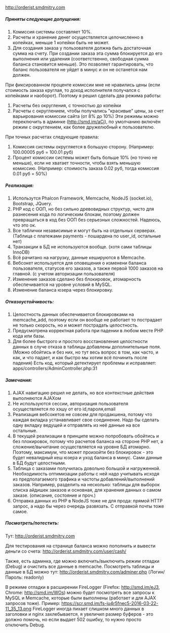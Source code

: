 http://orderist.smdmitry.com

##### Приняты следующие допущения:
1) Комиссия системы составляет 10%.
2) Расчеты и хранение денег осуществляется целочисленно в копейках, меньше 1 копейки быть не может.
3) Для создания заказа у пользователя должна быть достаточная сумма на счету. При создании заказа эта сумма блокируется до его выполнения или удаления (соответственно, свободная сумма баланса становится меньше). Это позволяет гарантировать, что баланс пользователя не уйдет в минус и он не останется нам должен.

При фиксированном проценте комиссии мне не нравились цены (если стоимость заказа круглая, то доход исполнителя получался с копейками и наоборот). Поэтому я решил сделать два режима работы:
1) Расчеты без округления, с точностью до копейки
2) Расчеты с округлением, чтобы получались "красивые" цены, за счет варьирования комиссии сайта (от 8% до 10%)
Эти режимы можно переключить в админке (http://smd.im/aCj), по умолчанию включён режим с округлением, как более дружелюбный к пользователю.

При точных расчетах следующие правила:
1) Комиссия системы округляется в большую сторону. (Например: 100.00005 руб = 100.01 руб)
2) Процент комиссии системы может быть больше 10% (но точно не меньше), если не хватает точности, чтобы взять меньшую комиссию. (Например: стоимость заказа 0.02 руб, тогда комиссия 0.01 руб = 50%)

##### Реализация:
1) Использутся Phalcon Framework, Memcache, NodeJS (socket.io), Bootstrap, JQuery. 
2) PHP код с ООП, но без сильно древовидных структур, чисто для разнесения кода по логическим блокам, поэтому должен превращаться в код без ООП без серьезных сложностей. Надеюсь, что это ок.
3) Все таблички независимые и могут быть на отдельных серверах. (Таблица с платежами payments - пошардена по user_id, остальные нет)
4) Транзакции в БД не используются вообще. (хотя сами таблицы InnoDB)
5) Всё рачитано на нагрузку, данные кешируются в Memcache.
6) Вебсокет используется для оповещения о изменени баланса пользователя, статусов его заказов, а также первой 1000 заказов на главной. (с учетом авторизации пользователя)
7) Изменение заказов сделано без блокировок, атомарность обеспечивается на уровне условий в MySQL.
8) Изменение баланса юзера через блокировку.

##### Отказоустойчивость:
1) Целостность данных обеспечивается блокировками на memcache_add, поэтому если он вообще не работает то пострадает не только скорость, но и может пострадать целостность.
2) Предусмотрена корректная работа при падении в любом месте PHP кода или базы.
3) Для более быстрого и простого восстановления целостности данных в случе отказа в таблицы добавлены дополнительные поля. (Можно обойтись и без них, но тут весь вопрос в том, как часто, и как, и что падает, и как быстро мы хотим всё починить после падения) Есть код, который детектирует проблемы и исправляет: apps/controllers/AdminController.php:31

##### Замечания:
1) AJAX навигацию решил не делать, но все контекстные действия выполняются AJAXом
2) Не используются сессии, авторизация пользователя осуществляется по хэшу от его id,пароля,email
3) Реализация вебсокетов не совсем для продакшена, потому что каждая вкладка устанавливает свое соединение. Надо бы сделать одну вкладку ведущей и отправлять из неё данные на все остальные.
4) В текущей реализации в принципе можно попробовать обойтись и без плокировок, потому что расчетов баланса на стороне PHP нет, а сложение/вычитание осуществляется на уровне БД атомарно. Поэтому, максимум, что может произойти без блокировок - это будет невалидный кеш юзера и уход баланса в минус. Сами данные в БД будут целостными.
5) Таблица с заказами получилась довольно большой и нагруженной. Необходимость оптимизации работы с ней надо учитывать исходя из предполагаемого трафика и частоты добавлений/выполнений заказов. Например,
разделить на несколько: таблицы для выборок списка айдишек заказов и основная, для хранения данных о самом заказе. (описание, состояние и проч.)
6) Отправка данных из PHP в NodeJS тоже не для прода: прямой HTTP запрос, а надо бы через очередь развязать. С отправкой почты тоже самое.

##### Посмотреть/потестить: 
Тут: http://orderist.smdmitry.com

Для тестирования на странице баланса можно пополнить и вывести деньги со счета:
http://orderist.smdmitry.com/user/cash/

Также, есть админка, где можно включить/выключить режим отладки (Debug) и очистить все данные в memcache.
Посмотреть таблицы и данные в БД можно тут: http://orderist.smdmitry.com/adminer.php (Логин/Пароль: readonly)

В режиме отладки в расширении FireLogger (Firefox: http://smd.im/eJ3, Chrome: http://smd.im/WOs) можно будет посмотреть все запросы к MySQL и Memcache, которые были выполнены (работает и для AJAX запросов тоже).
Пример: https://scr.smd.im/fs-ju4r5fnec5-2016-03-22-11_35_13.png
FireLogger иногда пихает слишком много данных в заголовки и nginx захлебывается, я увеличил размер буферов - это должно помочь, но если выдает 502 ошибку, то нужно просто отключить Debug.